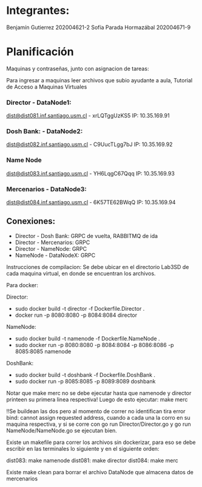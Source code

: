 # Integrantes:
Benjamín Gutierrez 202004621-2 
Sofía Parada Hormazábal 202004671-9

# Planificación


Maquinas y contraseñas, junto con asignacion de tareas:

Para ingresar a maquinas leer archivos que subio ayudante a aula, Tutorial de Acceso a Maquinas Virtuales

### Director - DataNode1:
dist@dist081.inf.santiago.usm.cl - xrLQTggUzKS5 IP: 10.35.169.91

### Dosh Bank: - DataNode2:
dist@dist082.inf.santiago.usm.cl - C9UucTLgg7bJ IP: 10.35.169.92

### Name Node
dist@dist083.inf.santiago.usm.cl - YH6LqgC67Qqq IP: 10.35.169.93

### Mercenarios - DataNode3:
dist@dist084.inf.santiago.usm.cl - 6K57TE62BWqQ IP: 10.35.169.94


## Conexiones:

- Director - Dosh Bank: GRPC de vuelta, RABBITMQ de ida
- Director - Mercenarios: GRPC
- Director - NameNode: GRPC
- NameNode - DataNodeX: GRPC

Instrucciones de compilacion: 
Se debe ubicar en el directorio Lab3SD de cada maquina virtual, en donde se encuentran los archivos.

Para docker:
 
Director: 
- sudo docker build -t director -f Dockerfile.Director .
- docker run -p 8080:8080 -p 8084:8084 director

NameNode: 
- sudo docker build -t namenode -f Dockerfile.NameNode .
- sudo docker run -p 8080:8080 -p 8084:8084 -p 8086:8086 -p 8085:8085 namenode

DoshBank: 
- sudo docker build -t doshbank -f Dockerfile.DoshBank .
- sudo docker run -p 8085:8085 -p 8089:8089 doshbank

Notar que make merc no se debe ejecutar hasta que namenode y director printeen su primera linea respectiva!
Luego de esto ejecutar: make merc


!!Se buildean las dos pero al momento de correr no identifican tira error bind: cannot assign requested address, cuando a cada una la corro en su maquina respectiva, y si se corre con go run Director/Director.go y go run NameNode/NameNode.go se ejecutan bien.

Existe un makefile para correr los archivos sin dockerizar, para eso se debe escribir en las terminales lo siguiente y en el siguiente orden:

dist083: make namenode
dist081: make director
dist084: make merc

Existe make clean para borrar el archivo DataNode que almacena datos de mercenarios
